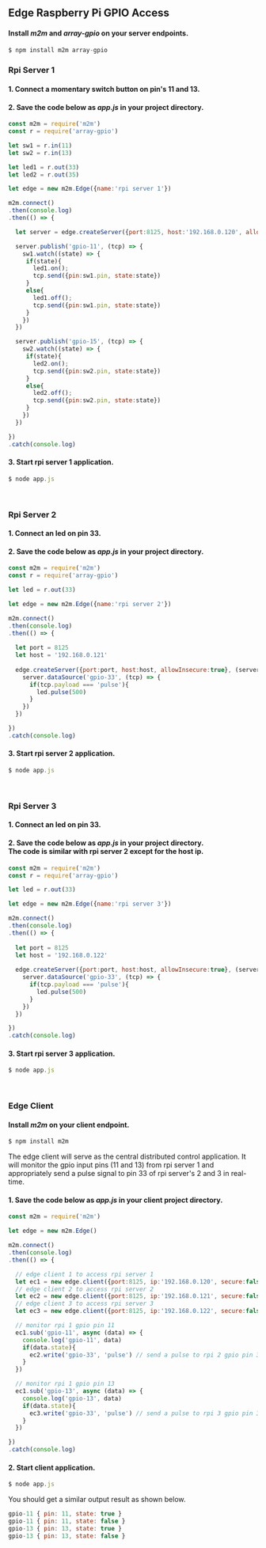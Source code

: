 ## Edge Raspberry Pi GPIO Access
[](assets/m2m-pub-sub.png)
[](https://raw.githubusercontent.com/EdoLabs/src2/master/quicktour.svg?sanitize=true)

#### Install *m2m* and *array-gpio* on your server endpoints.

```js
$ npm install m2m array-gpio
```

### Rpi Server 1 
#### 1. Connect a momentary switch button on pin's 11 and 13.
#### 2. Save the code below as *app.js* in your project directory. 

```js
const m2m = require('m2m')
const r = require('array-gpio')

let sw1 = r.in(11)
let sw2 = r.in(13)

let led1 = r.out(33)
let led2 = r.out(35)

let edge = new m2m.Edge({name:'rpi server 1'})

m2m.connect()
.then(console.log)
.then(() => {

  let server = edge.createServer({port:8125, host:'192.168.0.120', allowInsecure:true})

  server.publish('gpio-11', (tcp) => {
    sw1.watch((state) => {
     if(state){
       led1.on();
       tcp.send({pin:sw1.pin, state:state})     
     }
     else{
       led1.off();
       tcp.send({pin:sw1.pin, state:state})  
     }
    })
  })

  server.publish('gpio-15', (tcp) => {
    sw2.watch((state) => {
     if(state){
       led2.on();
       tcp.send({pin:sw2.pin, state:state})     
     }
     else{
       led2.off();
       tcp.send({pin:sw2.pin, state:state})  
     }
    })
  })

})
.catch(console.log)
```

#### 3. Start rpi server 1 application.

```js
$ node app.js
```
<br>

### Rpi Server 2

#### 1. Connect an led on pin 33.

#### 2. Save the code below as *app.js* in your project directory.

```js
const m2m = require('m2m')
const r = require('array-gpio')

let led = r.out(33)

let edge = new m2m.Edge({name:'rpi server 2'})

m2m.connect()
.then(console.log) 
.then(() => {
  
  let port = 8125	
  let host = '192.168.0.121'
    
  edge.createServer({port:port, host:host, allowInsecure:true}, (server) => {
    server.dataSource('gpio-33', (tcp) => {
      if(tcp.payload === 'pulse'){
        led.pulse(500)
      }
    })	
  })

})
.catch(console.log)
```

#### 3. Start rpi server 2 application.

```js
$ node app.js
```
<br>

### Rpi Server 3

#### 1. Connect an led on pin 33.
#### 2. Save the code below as *app.js* in your project directory. <br> The code is similar with rpi server 2 except for the host ip. 

```js
const m2m = require('m2m')
const r = require('array-gpio')

let led = r.out(33)

let edge = new m2m.Edge({name:'rpi server 3'})

m2m.connect()
.then(console.log)
.then(() => {
  
  let port = 8125	
  let host = '192.168.0.122'
    
  edge.createServer({port:port, host:host, allowInsecure:true}, (server) => {
    server.dataSource('gpio-33', (tcp) => {
      if(tcp.payload === 'pulse'){
        led.pulse(500)
      }
    })	
  })

})
.catch(console.log)
```

#### 3. Start rpi server 3 application.

```js
$ node app.js
```

<br>

### Edge Client

#### Install *m2m* on your client endpoint.

```js
$ npm install m2m
```

The edge client will serve as the central distributed control application. It will monitor the gpio input pins (11 and 13) from rpi server 1 and appropriately send a pulse signal to pin 33 of rpi server's 2 and 3 in real-time.  
#### 1. Save the code below as *app.js* in your client project directory.

```js
const m2m = require('m2m') 

let edge = new m2m.Edge()

m2m.connect()
.then(console.log)
.then(() => {

  // edge client 1 to access rpi server 1
  let ec1 = new edge.client({port:8125, ip:'192.168.0.120', secure:false})
  // edge client 2 to access rpi server 2
  let ec2 = new edge.client({port:8125, ip:'192.168.0.121', secure:false})
  // edge client 3 to access rpi server 3
  let ec3 = new edge.client({port:8125, ip:'192.168.0.122', secure:false}) 

  // monitor rpi 1 gpio pin 11 
  ec1.sub('gpio-11', async (data) => {
    console.log('gpio-11', data)
    if(data.state){
      ec2.write('gpio-33', 'pulse') // send a pulse to rpi 2 gpio pin 33
    }
  })

  // monitor rpi 1 gpio pin 13
  ec1.sub('gpio-13', async (data) => {
    console.log('gpio-13', data)
    if(data.state){
      ec3.write('gpio-33', 'pulse') // send a pulse to rpi 3 gpio pin 33
    }
  })

})
.catch(console.log)
```

#### 2. Start client application.
```js
$ node app.js
```
You should get a similar output result as shown below.
```js
gpio-11 { pin: 11, state: true }
gpio-11 { pin: 11, state: false }
gpio-13 { pin: 13, state: true }
gpio-13 { pin: 13, state: false }
```





